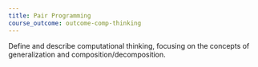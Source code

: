 ```yaml
---
title: Pair Programming
course_outcome: outcome-comp-thinking
---
```


Define and describe computational thinking, focusing on the concepts of generalization and composition/decomposition.
